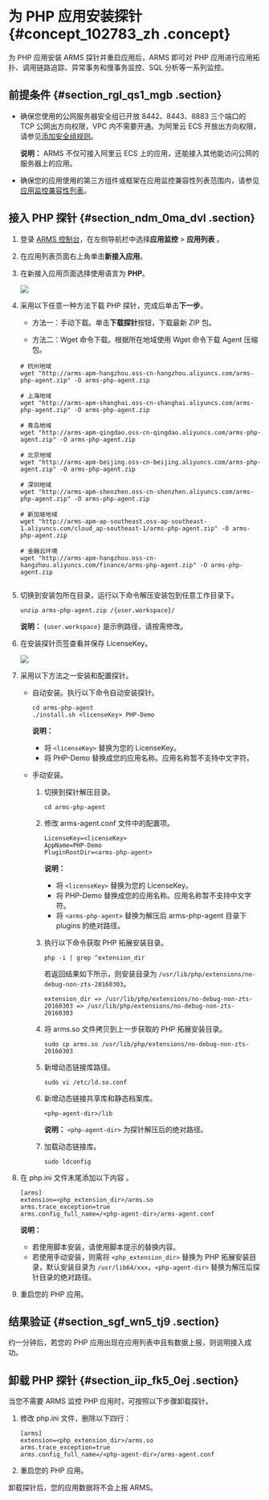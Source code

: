 # 为 PHP 应用安装探针 {#concept_102783_zh .concept}

为 PHP 应用安装 ARMS 探针并重启应用后，ARMS 即可对 PHP 应用进行应用拓扑、调用链路追踪、异常事务和慢事务监控、SQL 分析等一系列监控。

## 前提条件 {#section_rgl_qs1_mgb .section}

-   确保您使用的公网服务器安全组已开放 8442、8443、8883 三个端口的 TCP 公网出方向权限，VPC 内不需要开通。为阿里云 ECS 开放出方向权限，请参见[添加安全组规则](../../../../intl.zh-CN/安全/安全组/添加安全组规则.md#)。

    **说明：** ARMS 不仅可接入阿里云 ECS 上的应用，还能接入其他能访问公网的服务器上的应用。

-   确保您的应用使用的第三方组件或框架在应用监控兼容性列表范围内，请参见[应用监控兼容性列表](intl.zh-CN/应用监控/参考信息/应用监控兼容性列表.md#)。


## 接入 PHP 探针 {#section_ndm_0ma_dvl .section}

1.  登录 [ARMS 控制台](https://arms-ap-southeast-1.console.aliyun.com/#/home)，在左侧导航栏中选择**应用监控** \> **应用列表** 。
2.  在应用列表页面右上角单击**新接入应用**。

3.  在新接入应用页面选择使用语言为 **PHP**。

    ![](http://static-aliyun-doc.oss-cn-hangzhou.aliyuncs.com/assets/img/152237/156750362444408_zh-CN.png)

4.  采用以下任意一种方法下载 PHP 探针，完成后单击**下一步**。

    -   方法一：手动下载。单击**下载探针**按钮，下载最新 ZIP 包。

    -   方法二：Wget 命令下载。根据所在地域使用 Wget 命令下载 Agent 压缩包。

    ``` {#codeblock_uzh_35c_45o}
    # 杭州地域
    wget "http://arms-apm-hangzhou.oss-cn-hangzhou.aliyuncs.com/arms-php-agent.zip" -O arms-php-agent.zip
    
    # 上海地域
    wget "http://arms-apm-shanghai.oss-cn-shanghai.aliyuncs.com/arms-php-agent.zip" -O arms-php-agent.zip
    
    # 青岛地域
    wget "http://arms-apm-qingdao.oss-cn-qingdao.aliyuncs.com/arms-php-agent.zip" -O arms-php-agent.zip
    
    # 北京地域
    wget "http://arms-apm-beijing.oss-cn-beijing.aliyuncs.com/arms-php-agent.zip" -O arms-php-agent.zip
    
    # 深圳地域
    wget "http://arms-apm-shenzhen.oss-cn-shenzhen.aliyuncs.com/arms-php-agent.zip" -O arms-php-agent.zip
    
    # 新加坡地域
    wget "http://arms-apm-ap-southeast.oss-ap-southeast-1.aliyuncs.com/cloud_ap-southeast-1/arms-php-agent.zip" -O arms-php-agent.zip
    
    # 金融云环境
    wget "http://arms-apm-hangzhou.oss-cn-hangzhou.aliyuncs.com/finance/arms-php-agent.zip" -O arms-php-agent.zip
    					
    ```

5.  切换到安装包所在目录，运行以下命令解压安装包到任意工作目录下。

    ``` {#codeblock_7cw_45q_dig}
    unzip arms-php-agent.zip /{user.workspace}/
    ```

    **说明：** `{user.workspace}` 是示例路径，请按需修改。

6.  在安装探针页签查看并保存 LicenseKey。

    ![](http://static-aliyun-doc.oss-cn-hangzhou.aliyuncs.com/assets/img/152237/156750362443126_zh-CN.png)

7.  采用以下方法之一安装和配置探针。

    -   自动安装。执行以下命令自动安装探针。

        ``` {#codeblock_4uh_3lp_742}
        cd arms-php-agent 
        ./install.sh <licenseKey> PHP-Demo                     
        ```

        **说明：** 

        -   将 `<licenseKey>` 替换为您的 LicenseKey。
        -   将 PHP-Demo 替换成您的应用名称。应用名称暂不支持中文字符。
    -   手动安装。

        1.  切换到探针解压目录。

            ``` {#codeblock_9nf_ltv_y5p}
            cd arms-php-agent                                 
            ```

        2.  修改 arms-agent.conf 文件中的配置项。

            ``` {#codeblock_afq_eep_r1t}
            LicenseKey=<licenseKey>
            AppName=PHP-Demo
            PluginRootDir=<arms-php-agent>                            
            ```

            **说明：** 

            -   将 `<licenseKey>` 替换为您的 LicenseKey。
            -   将 PHP-Demo 替换成您的应用名称。应用名称暂不支持中文字符。
            -   将 `<arms-php-agent>` 替换为解压后 arms-php-agent 目录下 plugins 的绝对路径。
        3.  执行以下命令获取 PHP 拓展安装目录。

            ``` {#codeblock_8sf_b40_qak}
            php -i | grep ^extension_dir                               
            ```

            若返回结果如下所示，则安装目录为 `/usr/lib/php/extensions/no-debug-non-zts-20160303`。

            ``` {#codeblock_y4t_dyj_zr0}
            extension_dir => /usr/lib/php/extensions/no-debug-non-zts-20160303 => /usr/lib/php/extensions/no-debug-non-zts-20160303                  
            ```

        4.  将 arms.so 文件拷贝到上一步获取的 PHP 拓展安装目录。

            ``` {#codeblock_gyc_rf4_4hq}
            sudo cp arms.so /usr/lib/php/extensions/no-debug-non-zts-20160303                  
            ```

        5.  新增动态链接库路径。

            ``` {#codeblock_x6p_nkn_m0a}
            sudo vi /etc/ld.so.conf                      
            ```

        6.  新增动态链接共享库和静态档案库。

            ``` {#codeblock_c7r_znb_00u}
            <php-agent-dir>/lib                           
            ```

            **说明：** `<php-agent-dir>` 为探针解压后的绝对路径。

        7.  加载动态链接库。

            ``` {#codeblock_mjg_vy0_zk4}
            sudo ldconfig                                   
            ```

8.  在 php.ini 文件末尾添加以下内容 。

    ``` {#codeblock_so0_9mi_6c8}
    [arms]
    extension=<php_extension_dir>/arms.so
    arms.trace_exception=true
    arms.config_full_name=/<php-agent-dir>/arms-agent.conf        
    ```

    **说明：** 

    -   若使用脚本安装，请使用脚本提示的替换内容。
    -   若使用手动安装，则需将 `<php_extension_dir>` 替换为 PHP 拓展安装目录，默认安装目录为 `/usr/lib64/xxx`，`<php-agent-dir>` 替换为解压后探针目录的绝对路径。
9.  重启您的 PHP 应用。


## 结果验证 {#section_sgf_wn5_tj9 .section}

约一分钟后，若您的 PHP 应用出现在应用列表中且有数据上报，则说明接入成功。

## 卸载 PHP 探针 {#section_iip_fk5_0ej .section}

当您不需要 ARMS 监控 PHP 应用时，可按照以下步骤卸载探针。

1.  修改 php.ini 文件，删除以下四行：

    ``` {#codeblock_y4w_x5u_qnb}
    [arms] 
    extension=<php_extension_dir>/arms.so
    arms.trace_exception=true
    arms.config_full_name=/<php-agent-dir>/arms-agent.conf                  
    ```

2.  重启您的 PHP 应用。


卸载探针后，您的应用数据将不会上报 ARMS。

